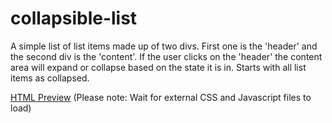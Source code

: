 # collapsible-list

A simple list of list items made up of two divs.  First one is the 'header' and the second div is the 'content'.  If the user clicks on the 'header' the content area will expand or collapse based on the state it is in.  Starts with all list items as collapsed.

[HTML Preview](https://htmlpreview.github.io/?https://github.com/adamschricker/collapsible-list/blob/main/example.html)
(Please note: Wait for external CSS and Javascript files to load)
